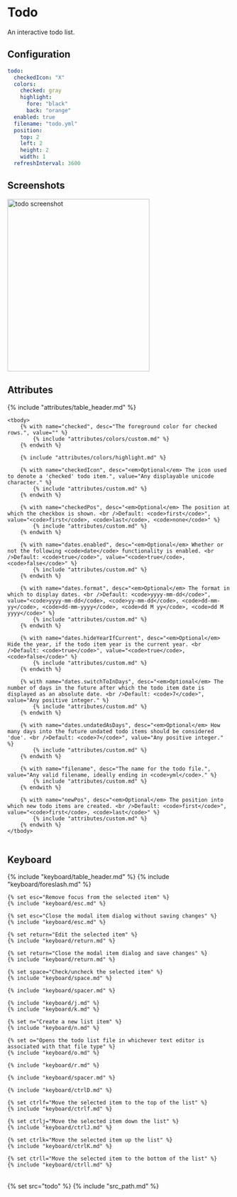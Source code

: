 # Todo

An interactive todo list.

## Configuration

```yaml
todo:
  checkedIcon: "X"
  colors:
    checked: gray
    highlight:
      fore: "black"
      back: "orange"
  enabled: true
  filename: "todo.yml"
  position:
    top: 2
    left: 2
    height: 2
    width: 1
  refreshInterval: 3600
```

## Screenshots

<img class="screenshot" src="/assets/modules/todo.png" width="320" height="388" alt="todo screenshot" />

## Attributes

<table>
    {% include "attributes/table_header.md" %}

    <tbody>
        {% with name="checked", desc="The foreground color for checked rows.", value="" %}
            {% include "attributes/colors/custom.md" %}
        {% endwith %}

        {% include "attributes/colors/highlight.md" %}

        {% with name="checkedIcon", desc="<em>Optional</em> The icon used to denote a 'checked' todo item.", value="Any displayable unicode character." %}
            {% include "attributes/custom.md" %}
        {% endwith %}

        {% with name="checkedPos", desc="<em>Optional</em> The position at which the checkbox is shown. <br />Default: <code>first</code>", value="<code>first</code>, <code>last</code>, <code>none</code>" %}
            {% include "attributes/custom.md" %}
        {% endwith %}
        
        {% with name="dates.enabled", desc="<em>Optional</em> Whether or not the following <code>date</code> functionality is enabled. <br />Default: <code>true</code>", value="<code>true</code>, <code>false</code>" %}
            {% include "attributes/custom.md" %}
        {% endwith %}

        {% with name="dates.format", desc="<em>Optional</em> The format in which to display dates. <br />Default: <code>yyyy-mm-dd</code>", value="<code>yyyy-mm-dd</code>, <code>yy-mm-dd</code>, <code>dd-mm-yy</code>, <code>dd-mm-yyyy</code>, <code>dd M yy</code>, <code>dd M yyyy</code>" %}
            {% include "attributes/custom.md" %}
        {% endwith %}

        {% with name="dates.hideYearIfCurrent", desc="<em>Optional</em> Hide the year, if the todo item year is the current year. <br />Default: <code>true</code>", value="<code>true</code>, <code>false</code>" %}
            {% include "attributes/custom.md" %}
        {% endwith %}

        {% with name="dates.switchToInDays", desc="<em>Optional</em> The number of days in the future after which the todo item date is displayed as an absolute date. <br />Default: <code>7</code>", value="Any positive integer." %}
            {% include "attributes/custom.md" %}
        {% endwith %}

        {% with name="dates.undatedAsDays", desc="<em>Optional</em> How many days into the future undated todo items should be considered 'due'. <br />Default: <code>7</code>", value="Any positive integer." %}
            {% include "attributes/custom.md" %}
        {% endwith %}

        {% with name="filename", desc="The name for the todo file.", value="Any valid filename, ideally ending in <code>yml</code>." %}
            {% include "attributes/custom.md" %}
        {% endwith %}

        {% with name="newPos", desc="<em>Optional</em> The position into which new todo items are created. <br />Default: <code>first</code>", value="<code>first</code>, <code>last</code>" %}
            {% include "attributes/custom.md" %}
        {% endwith %}
    </tbody>
</table>

 ## Keyboard

<table>
  {% include "keyboard/table_header.md" %}

  <tbody>
    {% include "keyboard/foreslash.md" %}

    {% set esc="Remove focus from the selected item" %}
    {% include "keyboard/esc.md" %} 

    {% set esc="Close the modal item dialog without saving changes" %}
    {% include "keyboard/esc.md" %} 

    {% set return="Edit the selected item" %}
    {% include "keyboard/return.md" %} 

    {% set return="Close the modal item dialog and save changes" %}
    {% include "keyboard/return.md" %} 

    {% set space="Check/uncheck the selected item" %}
    {% include "keyboard/space.md" %} 

    {% include "keyboard/spacer.md" %}

    {% include "keyboard/j.md" %}
    {% include "keyboard/k.md" %}

    {% set n="Create a new list item" %}
    {% include "keyboard/n.md" %}

    {% set o="Opens the todo list file in whichever text editor is associated with that file type" %}
    {% include "keyboard/o.md" %}

    {% include "keyboard/r.md" %}

    {% include "keyboard/spacer.md" %}

    {% include "keyboard/ctrlD.md" %}

    {% set ctrlf="Move the selected item to the top of the list" %}
    {% include "keyboard/ctrlf.md" %}

    {% set ctrlj="Move the selected item down the list" %}
    {% include "keyboard/ctrlJ.md" %}

    {% set ctrlk="Move the selected item up the list" %}
    {% include "keyboard/ctrlK.md" %}

    {% set ctrll="Move the selected item to the bottom of the list" %}
    {% include "keyboard/ctrll.md" %}
  </tbody>
</table>

{% set src="todo" %}
{% include "src_path.md" %}